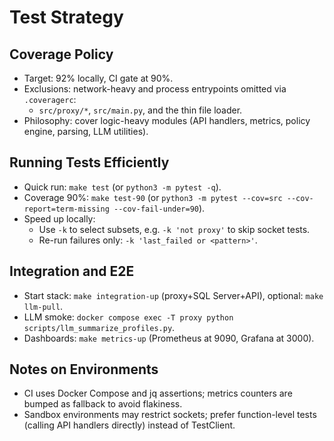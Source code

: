 # Test Strategy

## Coverage Policy
- Target: 92% locally, CI gate at 90%.
- Exclusions: network-heavy and process entrypoints omitted via `.coveragerc`:
  - `src/proxy/*`, `src/main.py`, and the thin file loader.
- Philosophy: cover logic-heavy modules (API handlers, metrics, policy engine, parsing, LLM utilities).

## Running Tests Efficiently
- Quick run: `make test` (or `python3 -m pytest -q`).
- Coverage 90%: `make test-90` (or `python3 -m pytest --cov=src --cov-report=term-missing --cov-fail-under=90`).
- Speed up locally:
  - Use `-k` to select subsets, e.g. `-k 'not proxy'` to skip socket tests.
  - Re-run failures only: `-k 'last_failed or <pattern>'`.

## Integration and E2E
- Start stack: `make integration-up` (proxy+SQL Server+API), optional: `make llm-pull`.
- LLM smoke: `docker compose exec -T proxy python scripts/llm_summarize_profiles.py`.
- Dashboards: `make metrics-up` (Prometheus at 9090, Grafana at 3000).

## Notes on Environments
- CI uses Docker Compose and jq assertions; metrics counters are bumped as fallback to avoid flakiness.
- Sandbox environments may restrict sockets; prefer function-level tests (calling API handlers directly) instead of TestClient.
